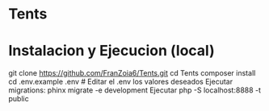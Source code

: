 # Tents

# Instalacion y Ejecucion (local)

git clone https://github.com/FranZoia6/Tents.git
cd Tents
composer install cd .env.example .env # Editar el .env los valores deseados
Ejecutar migrations: phinx migrate -e development
Ejecutar php -S localhost:8888 -t public